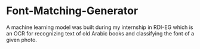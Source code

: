 # Font-Matching-Generator
A machine learning model was built during my internship in RDI-EG which is an OCR for recognizing text of old Arabic books and classifying the font of a given photo.
